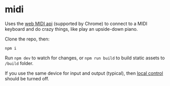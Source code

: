 # midi

Uses the [web MIDI api](https://www.w3.org/TR/webmidi/) (supported by Chrome) to connect to a MIDI keyboard and do crazy things, like play an upside-down piano.

Clone the repo, then:

`npm i`

Run `npm dev` to watch for changes, or `npm run build` to build static assets to `/build` folder.

If you use the same device for input and output (typical), then [local control](https://google.com/search?q=midi+local+control) should be turned off.
